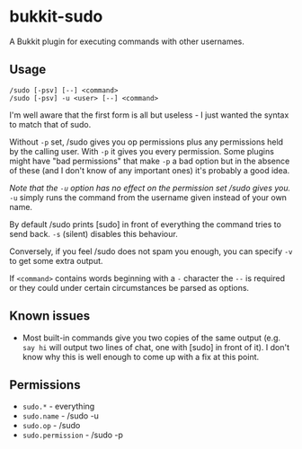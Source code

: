 bukkit-sudo
===========

A Bukkit plugin for executing commands with other usernames.

Usage
-----

    /sudo [-psv] [--] <command>
    /sudo [-psv] -u <user> [--] <command>

I'm well aware that the first form is all but useless - I just wanted the
syntax to match that of sudo.

Without `-p` set, /sudo gives you op permissions plus any permissions held by
the calling user. With `-p` it gives you every permission. Some plugins might
have "bad permissions" that make `-p` a bad option but in the absence of these
(and I don't know of any important ones) it's probably a good idea.

*Note that the `-u` option has no effect on the permission set /sudo gives
you.* `-u` simply runs the command from the username given instead of your own
name.

By default /sudo prints [sudo] in front of everything the command tries to
send back. `-s` (silent) disables this behaviour.

Conversely, if you feel /sudo does not spam you enough, you can specify `-v`
to get some extra output.

If `<command>` contains words beginning with a `-` character the `--` is
required or they could under certain circumstances be parsed as options.

Known issues
------------

* Most built-in commands give you two copies of the same output (e.g. `say hi`
  will output two lines of chat, one with [sudo] in front of it). I don't know
  why this is well enough to come up with a fix at this point.

Permissions
-----------

* `sudo.*` - everything
* `sudo.name` - /sudo -u <user>
* `sudo.op` - /sudo
* `sudo.permission` - /sudo -p
